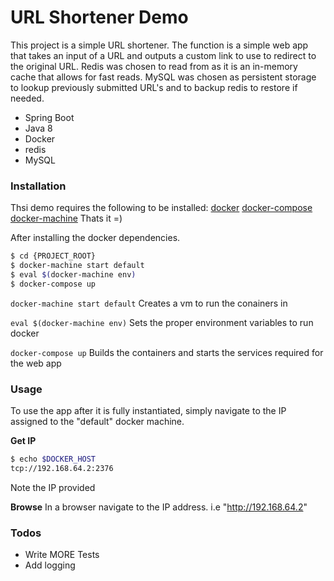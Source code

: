 # URL Shortener Demo

This project is a simple URL shortener. The function is a simple web app that takes an input of a URL and outputs a custom link to use to redirect to the original URL. Redis was chosen to read from as it is an in-memory cache that allows for fast reads. MySQL was chosen as persistent storage to lookup previously submitted URL's and to backup redis to restore if needed.

  - Spring Boot
  - Java 8
  - Docker
  - redis
  - MySQL


### Installation

Thsi demo requires the following to be installed:
[docker](https://docs.docker.com/install/)
[docker-compose](https://docs.docker.com/compose/install/)
[docker-machine](https://docs.docker.com/machine/install-machine/)
Thats it =)

After installing the docker dependencies.

```sh
$ cd {PROJECT_ROOT}
$ docker-machine start default
$ eval $(docker-machine env)
$ docker-compose up
```
`docker-machine start default` Creates a vm to run the conainers in

`eval $(docker-machine env)` Sets the proper environment variables to run docker

`docker-compose up` Builds the containers and starts the services required for the web app

### Usage
To use the app after it is fully instantiated, simply navigate to the IP assigned to the "default" docker machine.
 
 **Get IP**
 
 ```sh
$ echo $DOCKER_HOST
tcp://192.168.64.2:2376
 ```
 Note the IP provided
 
 **Browse**
 In a browser navigate to the IP address. i.e "http://192.168.64.2"

### Todos

 - Write MORE Tests
 - Add logging

